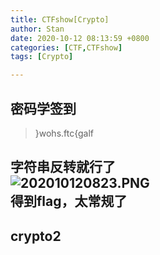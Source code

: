```yaml
---
title: CTFshow[Crypto]
author: Stan
date: 2020-10-12 08:13:59 +0800
categories: [CTF,CTFshow]
tags: [Crypto]

---
```

## 密码学签到
> }wohs.ftc{galf

字符串反转就行了    
![202010120823.PNG](https://i.loli.net/2020/10/12/FBMPYtLADd1nKqs.png)    
得到flag，太常规了
---
## crypto2
